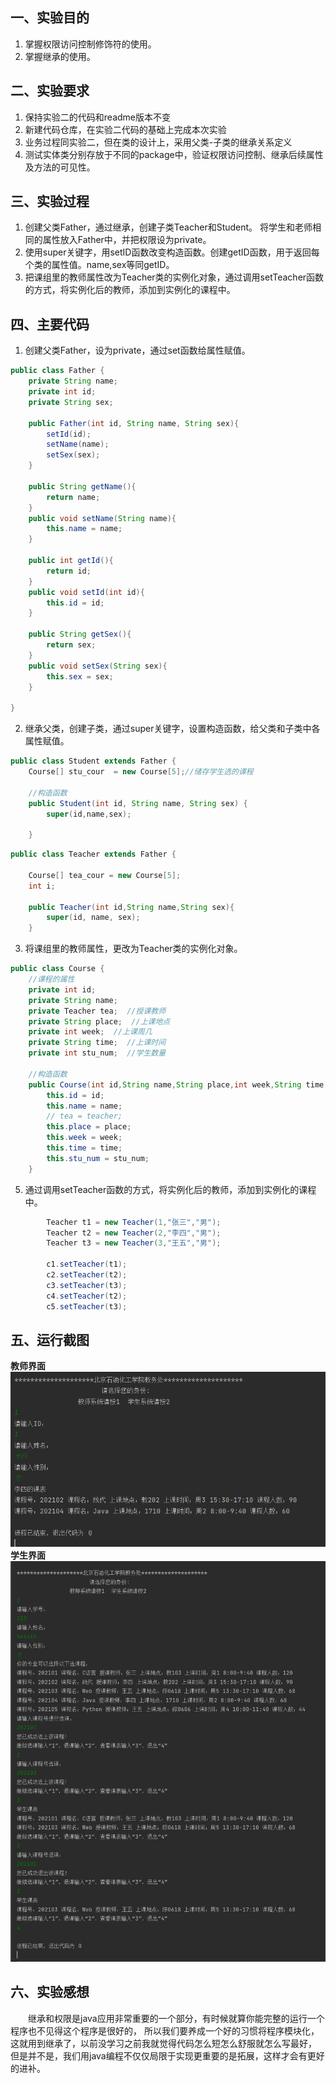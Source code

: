 ## 一、实验目的
1. 掌握权限访问控制修饰符的使用。
2. 掌握继承的使用。

## 二、实验要求
1. 保持实验二的代码和readme版本不变
2. 新建代码仓库，在实验二代码的基础上完成本次实验
3. 业务过程同实验二，但在类的设计上，采用父类-子类的继承关系定义
4. 测试实体类分别存放于不同的package中，验证权限访问控制、继承后续属性及方法的可见性。

## 三、实验过程 
1. 创建父类Father，通过继承，创建子类Teacher和Student。
   将学生和老师相同的属性放入Father中，并把权限设为private。
2. 使用super关键字，用setID函数改变构造函数。创建getID函数，用于返回每个类的属性值。name,sex等同getID。
3. 把课组里的教师属性改为Teacher类的实例化对象，通过调用setTeacher函数的方式，将实例化后的教师，添加到实例化的课程中。


## 四、主要代码
1. 创建父类Father，设为private，通过set函数给属性赋值。
```java
public class Father {
    private String name;
    private int id;
    private String sex;

    public Father(int id, String name, String sex){
        setId(id);
        setName(name);
        setSex(sex);
    }

    public String getName(){
        return name;
    }
    public void setName(String name){
        this.name = name;
    }

    public int getId(){
        return id;
    }
    public void setId(int id){
        this.id = id;
    }

    public String getSex(){
        return sex;
    }
    public void setSex(String sex){
        this.sex = sex;
    }

}
```
2. 继承父类，创建子类，通过super关键字，设置构造函数，给父类和子类中各属性赋值。
```java
public class Student extends Father {
    Course[] stu_cour  = new Course[5];//储存学生选的课程

    //构造函数
    public Student(int id, String name, String sex) {
        super(id,name,sex);

    }
```
```java
public class Teacher extends Father {

    Course[] tea_cour = new Course[5];
    int i;

    public Teacher(int id,String name,String sex){
        super(id, name, sex);
    }
```
3. 将课组里的教师属性，更改为Teacher类的实例化对象。
```java
public class Course {
    //课程的属性
    private int id;
    private String name;
    private Teacher tea;  //授课教师
    private String place;  //上课地点
    private int week;  //上课周几
    private String time;  //上课时间
    private int stu_num;  //学生数量

    //构造函数
    public Course(int id,String name,String place,int week,String time,int stu_num){
        this.id = id;
        this.name = name;
        // tea = teacher;
        this.place = place;
        this.week = week;
        this.time = time;
        this.stu_num = stu_num;
    }
```
5. 通过调用setTeacher函数的方式，将实例化后的教师，添加到实例化的课程中。
```java
        Teacher t1 = new Teacher(1,"张三","男");
        Teacher t2 = new Teacher(2,"李四","男");
        Teacher t3 = new Teacher(3,"王五","男");

        c1.setTeacher(t1);
        c2.setTeacher(t2);
        c3.setTeacher(t3);
        c4.setTeacher(t2);
        c5.setTeacher(t3);
```

## 五、运行截图
**教师界面**
![](https://github.com/haaix/Java-lab3/blob/main/%E8%80%81%E5%B8%88%E8%BF%90%E8%A1%8C%E7%BB%93%E6%9E%9C.png)
<br> **学生界面**
![](https://github.com/haaix/Java-lab3/blob/main/%E5%AD%A6%E7%94%9F%E8%BF%90%E8%A1%8C%E7%BB%93%E6%9E%9C.png)


## 六、实验感想
&emsp;&emsp;继承和权限是java应用非常重要的一个部分，有时候就算你能完整的运行一个程序也不见得这个程序是很好的，
所以我们要养成一个好的习惯将程序模块化，这就用到继承了，以前没学习之前我就觉得代码怎么短怎么舒服就怎么写最好，
但是并不是，我们用java编程不仅仅局限于实现更重要的是拓展，这样才会有更好的进补。
